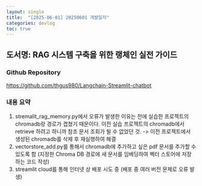 ```yaml
---
layout: single
title:  "[2025-06-01] 20250601 개발일지"
categories: devlog
toc: true
---
```


## 도서명: RAG 시스템 구축을 위한 랭체인 실전 가이드

### Github Repository
https://github.com/thgus980/Langchain-Streamlit-chatbot

### 내용 요약
1. stremalit_rag_memory.py에서 오류가 발생한 이유는 전에 실습한 프로젝트의 chromadb랑 경로가 겹쳤기 때문이다. 이전 실습 프로젝트의 chromadb에서 retrieve 하려고 하니까 참조 문서 조회가 될 수 없었던 것. -> 이전 프로젝트에서 생성된 chromadb를 삭제 후 재실행하여 해결
2. vectorstore_add.py를 통해서 chromadb에 추가하고 싶은 pdf 문서를 추가할 수 있도록 함 (지정한 Chroma DB 경로에 새 문서를 임베딩하여 벡터 스토어에 저장하는 코드 작성)
3. streamlit cloud를 통해 인터넷 상 배포 시도 중 (배포 중 여러 버전 문제로 오류 발생)